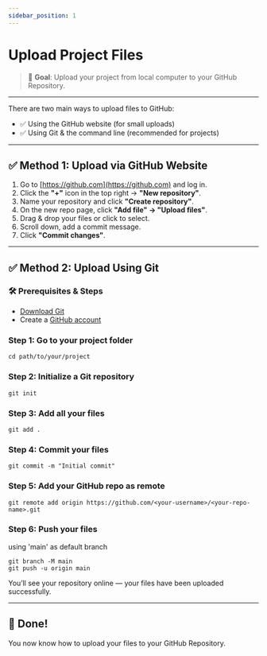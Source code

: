 ```yaml
---
sidebar_position: 1
---
```


# Upload Project Files

> 🎯 **Goal**: Upload your project from local computer to your GitHub Repository.

---

There are two main ways to upload files to GitHub:  
- ✅ Using the GitHub website (for small uploads)  
- ✅ Using Git & the command line (recommended for projects)

---

## ✅ Method 1: Upload via GitHub Website

1. Go to [https://github.com](https://github.com) and log in.
2. Click the **"+"** icon in the top right → **"New repository"**.
3. Name your repository and click **"Create repository"**.
4. On the new repo page, click **"Add file" → "Upload files"**.
5. Drag & drop your files or click to select.
6. Scroll down, add a commit message.
7. Click **"Commit changes"**.

---

## ✅ Method 2: Upload Using Git

### 🛠 Prerequisites & Steps
- [Download Git](https://git-scm.com/downloads)
- Create a [GitHub account](https://github.com)

### Step 1: Go to your project folder
```
cd path/to/your/project
```

### Step 2: Initialize a Git repository
```
git init
```

### Step 3: Add all your files
```
git add .
```

### Step 4: Commit your files
```
git commit -m "Initial commit"
```

### Step 5: Add your GitHub repo as remote
```
git remote add origin https://github.com/<your-username>/<your-repo-name>.git
```

### Step 6: Push your files

using 'main' as default branch

```
git branch -M main
git push -u origin main
```

You’ll see your repository online — your files have been uploaded successfully.

---

## 🎉 Done!

You now know how to upload your files to your GitHub Repository.